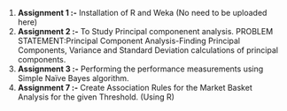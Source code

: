 1)  **Assignment 1 :-** Installation of R and Weka (No need to be uploaded here)
2)  **Assignment 2 :-** To Study Principal componenent analysis. PROBLEM STATEMENT:Principal Component Analysis-Finding Principal Components, Variance and Standard Deviation calculations of principal components.
3)  **Assignment 3 :-** Performing the performance measurements using Simple Naïve Bayes algorithm.
4)  **Assignment 7 :-** Create Association Rules for the Market Basket Analysis for the given Threshold. (Using R)
